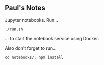 
## Paul's Notes

Jupyter notebooks. Run...
```
./run.sh
```
... to start the notebook service using Docker.

Also don't forget to run...
```
cd notebooks/; npm install
```
